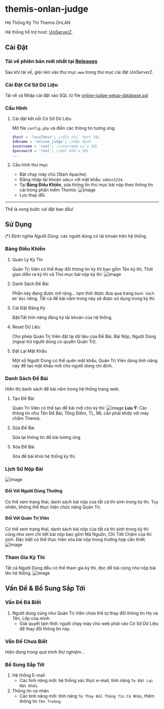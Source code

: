 # themis-onlan-judge

Hệ Thống Kỳ Thi Themis OnLAN

Hệ thống hỗ trợ host: [UniServerZ](https://www.uniformserver.com/).

## Cài Đặt

### Tải về phiên bản mới nhất tại [Releases](https://github.com/duongnotnhan/themis-onlan-judge/releases)

Sau khi tải về, giải nén vào thư mục `www` trong thư mục cài đặt _UniServerZ_.

### Cài Đặt Cơ Sở Dữ Liệu

Tải về và Nhập cài đặt vào SQL từ file [online-judge-setup-database.sql](https://github.com/duongnotnhan/themis-onlan-judge/blob/main/online-judge-setup-database.sql)

### Cấu Hình

1. Cài đặt kết nối Cơ Sở Dữ Liệu

   Mở file `config.php` và điền các thông tin tương ứng:

    ```php
    $host = 'localhost'; //địa chỉ host SQL
    $dbname = 'online_judge'; //mặc định
    $username = 'root'; //username của SQL
    $password = 'root'; //mật khẩu SQL
    ...
    ```

2. Cấu hình thư mục
   - Bật chạy máy chủ (Start Apache).
   - Đăng nhập tài khoản `admin` với mật khẩu: `admin1234`.
   - Tại **Bảng Điều Khiển**, sửa thông tin thư mục bài nộp theo thông tin cài trong phần mềm _Themis_:
     ![image](https://github.com/user-attachments/assets/1ea470ec-aeea-494a-acbd-fdc596af08ad)
   - Lưu thay đổi.

----
Thế là xong bước cài đặt ban đầu!

## Sử Dụng

(*) Định nghĩa _Người Dùng_: các người dùng có tài khoản trên hệ thống.

### Bảng Điều Khiển

1. Quản Lý Kỳ Thi

   Quản Trị Viên có thể thay đổi thông tin kỳ thi bao gồm Tên kỳ thi, Thời gian diễn ra kỳ thi và Thư mục bài nộp kỳ thi:
   ![image](https://github.com/user-attachments/assets/5a2511b9-5f11-44c9-b423-12ff6ccd9293)
2. Danh Sách Đề Bài

   Phần này đang được mở rộng... tạm thời được đưa qua trang `Danh Sách Đề Bài` riêng. Tất cả đề bài nằm trong này sẽ được sử dụng trong kỳ thi.
3. Cài Đặt Đăng Ký

   Bật/Tắt tính năng đăng ký tài khoản của hệ thống.
4. Reset Dữ Liệu

   Cho phép Quản Trị Viên đặt lại dữ liệu của Đề Bài, Bài Nộp, Người Dùng (ngoại trừ người dùng có quyền Quản Trị).
5. Đặt Lại Mật Khẩu

   Một số Người Dùng có thể quên mật khẩu, Quản Trị Viên dùng tính năng này để tạo mật khẩu mới cho người dùng chỉ định.

### Danh Sách Đề Bài

Hiển thị danh sách đề bài nằm trong hệ thống trang web.

1. Tạo Đề Bài

    Quản Trị Viên có thể tạo đề bài mới cho kỳ thi:
    ![image](https://github.com/user-attachments/assets/e787d924-b6b6-4662-9467-ffaf30bee829)
    **Lưu Ý:** Các thông tin như Tên Đề Bài, Tổng Điểm, TL, ML cần phải khớp với máy chấm Themis.
2. Sửa Đề Bài

    Sửa lại thông tin đề bài tương ứng.
3. Xóa Đề Bài

    Xóa đề bài khỏi hệ thống kỳ thi.

### Lịch Sử Nộp Bài

![image](https://github.com/user-attachments/assets/a99ced22-496c-49ab-b727-61c2b7e05ab4)

#### Đối Với Người Dùng Thường

Có thể xem trạng thái, danh sách bài nộp của tất cả thí sinh trong kỳ thi. Tuy nhiên, không thể thực hiện chức năng Quản Trị.

#### Đối Với Quản Trị Viên

Có thể xem trạng thái, danh sách bài nộp của tất cả thí sinh trong kỳ thi cũng như xem chi tiết bài nộp bao gồm Mã Nguồn, Chi Tiết Chấm của thí sinh. Đặc biệt có thể thực hiện xóa bài nộp trong trường hợp cần thiết.
![image](https://github.com/user-attachments/assets/8ccace45-d82d-4f4a-8b07-c93bafbfbf37)

### Tham Gia Kỳ Thi

Tất cả Người Dùng đều có thể tham gia kỳ thi, đọc đề bài cũng như nộp bài lên hệ thống.
![image](https://github.com/user-attachments/assets/fe65762e-83f2-4949-86be-a050323458d9)

## Vấn Đề & Bổ Sung Sắp Tới

### Vấn Đề Đã Biết

1. Người dùng cũng như Quản Trị Viên chưa thể tự thay đổi thông tin Họ và Tên, Lớp của mình
   - Giải quyết tạm thời: người chạy máy chủ web phải vào Cơ Sở Dữ Liệu để thay đổi thông tin này.

### Vấn Đề Chưa Biết

_Hiện đang trong quá trình thử nghiệm..._

### Bổ Sung Sắp Tới

1. Hệ thống E-mail
    - Các tính năng mới: hệ thống xác thực e-mail, tính năng `Tự Đặt Lại Mật Khẩu`.
2. Thông tin cá nhân
    - Các tính năng mới: tính năng `Tự Thay Đổi Thông Tin Cá Nhân`, thêm thông tin `Tên Trường`.
